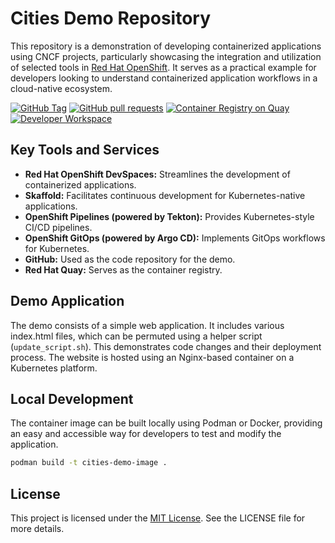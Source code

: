 # Cities Demo Repository

This repository is a demonstration of developing containerized applications using CNCF projects, particularly showcasing the integration and utilization of selected tools in [Red Hat OpenShift](https://www.redhat.com/en/technologies/cloud-computing/openshift). It serves as a practical example for developers looking to understand containerized application workflows in a cloud-native ecosystem.

[![GitHub Tag](https://img.shields.io/github/v/tag/smichard/cities_demo "GitHub Tag")](https://github.com/smichard/cities_demo/tags)
[![GitHub pull requests](https://img.shields.io/github/issues-pr-raw/smichard/cities_demo "GitHub Pull Requests")](https://github.com/smichard/cities_demo/pulls)
[![Container Registry on Quay](https://img.shields.io/badge/Quay-Container_Registry-46b9e5 "Container Registry on Quay")](https://quay.io/repository/michard/cities)
[![Developer Workspace](https://www.eclipse.org/che/contribute.svg)](https://devspaces.apps.ocp.michard.cc#https://github.com/smichard/cities_demo)

## Key Tools and Services
- **Red Hat OpenShift DevSpaces:** Streamlines the development of containerized applications.
- **Skaffold:** Facilitates continuous development for Kubernetes-native applications.
- **OpenShift Pipelines (powered by Tekton):** Provides Kubernetes-style CI/CD pipelines.
- **OpenShift GitOps (powered by Argo CD):** Implements GitOps workflows for Kubernetes.
- **GitHub:** Used as the code repository for the demo.
- **Red Hat Quay:** Serves as the container registry.

## Demo Application
The demo consists of a simple web application. It includes various index.html files, which can be permuted using a helper script (`update_script.sh`). This demonstrates code changes and their deployment process. The website is hosted using an Nginx-based container on a Kubernetes platform.

## Local Development
The container image can be built locally using Podman or Docker, providing an easy and accessible way for developers to test and modify the application.
```bash
podman build -t cities-demo-image .
```

## License

This project is licensed under the [MIT License](./LICENSE). See the LICENSE file for more details.